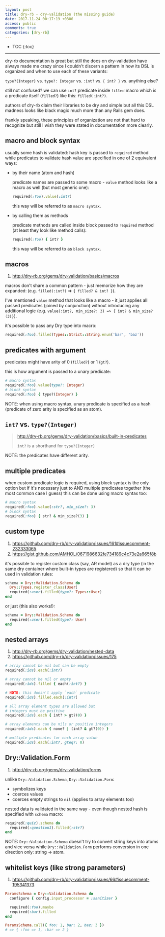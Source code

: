 ```yaml
---
layout: post
title: dry-rb - dry-validation (the missing guide)
date: 2017-11-24 00:17:19 +0300
access: public
comments: true
categories: [dry-rb]
---
```


<!-- more -->

* TOC
{:toc}
<hr>

dry-rb documentation is great but still the docs on dry-validation
have always made me crazy since I couldn't discern a pattern in how
its DSL is organized and when to use each of these variants:

`type?(Integer)` vs. `type?: Integer` vs. `:int?` vs. `{ int? }` vs. anything else?

still not confused? we can use `int?` predicate inside `filled` macro
which is a predicate itself (`filled?`) like this: `filled(:int?)`.

authors of dry-rb claim their libraries to be dry and simple but all this
DSL madness looks like black magic much more than any Rails gem does.

frankly speaking, these principles of organization are not that hard to
recognize but still I wish they were stated in documentation more clearly.

macro and block syntax
----------------------

usually some hash is validated: hash key is passed to `required`
method while predicates to validate hash value are specified in
one of 2 equivalent ways:

- by their name (atom and hash)

  predicate names are passed to some macro - `value` method
  looks like a macro as well (but most generic one):

  ```ruby
  required(:foo).value(:int?)
  ```

  this way will be referred to as `macro syntax`.

- by calling them as methods

  predicate methods are called inside block passed to
  `required` method (at least they look like method calls):

  ```ruby
  required(:foo) { int? }
  ```

  this way will be referred to as `block syntax`.

macros
------

1. <http://dry-rb.org/gems/dry-validation/basics/macros>

macros don't share a common pattern - just memorize how they are expanded:
(e.g. `filled(:int?)` => `{ filled? & int? }`).

I've mentioned `value` method that looks like a macro - it just applies all
passed predicates (joined by conjunction) without introducing any additional
logic (e.g. `value(:int?, min_size?: 3) => { int? & min_size?(3)}`).

it's possible to pass any Dry type into macro:

```ruby
required(:foo).filled(Types::Strict::String.enum('bar', 'baz'))
```

predicates with argument
------------------------

predicates might have arity of 0 (`filled?`) or 1 (`gt?`).

this is how argument is passed to a unary predicate:

```ruby
# macro syntax
required(:foo).value(type?: Integer)
# block syntax
required(:foo) { type?(Integer) }
```

NOTE: when using macro syntax, unary predicate is specified as
      a hash (predicate of zero arity is specified as an atom).

`int?` vs. `type?(Integer)`
---------------------------

> <http://dry-rb.org/gems/dry-validation/basics/built-in-predicates>
>
> `int?` is a shorthand for `type?(Integer)`

NOTE: the predicates have different arity.

multiple predicates
-------------------

when custom predicate logic is required, using block syntax is the only
option but if it's necessary just to AND multiple predicates together
(the most common case I guess) this can be done using macro syntax too:

```ruby
# macro syntax
required(:foo).value(:str?, min_size?: 3)
# block syntax
required(:foo) { str? & min_size?(3) }
```

custom type
-----------

1. <https://github.com/dry-rb/dry-validation/issues/161#issuecomment-232333065>
2. <https://gist.github.com/AMHOL/0671986632fe734189c4c73e2a665f8b>

it's possible to register custom class (say, AR model) as a dry type
(in the same dry container where built-in types are registered) so that
it can be used in validation rules:

```ruby
schema = Dry::Validation.Schema do
  Dry::Types.register_class(User)
  required(:user).filled(type?: Types::User)
end
```

or just (this also works!):

```ruby
schema = Dry::Validation.Schema do
  required(:user).filled(type?: User)
end
```

nested arrays
-------------

1. <http://dry-rb.org/gems/dry-validation/nested-data>
2. <https://github.com/dry-rb/dry-validation/issues/175>

```ruby
# array cannot be nil but can be empty
required(:ids).each(:int?)

# array cannot be nil or empty
required(:ids).filled { each(:int?) }

# NOTE: this doesn't apply `each` predicate
required(:ids).filled.each(:int?)

# all array element types are allowed but
# integers must be positive
required(:ids).each { int? > gt?(0) }

# array elements can be nils or positive integers
required(:ids).each { none? | (int? & gt?(0)) }

# multiple predicates for each array value
required(:ids).each(:int?, gteq?: 0)
```

Dry::Validation.Form
--------------------

1. <http://dry-rb.org/gems/dry-validation/forms>

unlike `Dry::Validation.Schema`, `Dry::Validation.Form`:

- symbolizes keys
- coerces values
- coerces empty strings to `nil` (applies to array elements too)

nested data is validated in the same way - even though nested hash
is specified with `schema` macro:

```ruby
required(:quiz).schema do
  required(:question1).filled(:str?)
end
```

NOTE: `Dry::Validation.Schema` doesn't try to convert string keys
      into atoms and vice versa while `Dry::Validation.Form` performs
      conversion in one direction only: string -> atom.

whitelist keys (like strong parameters)
---------------------------------------

1. <https://github.com/dry-rb/dry-validation/issues/66#issuecomment-195341373>

```ruby
ParamsSchema = Dry::Validation.Schema do
  configure { config.input_processor = :sanitizer }

  required(:foo).maybe
  required(:bar).filled
end

ParamsSchema.call({ foo: 1, bar: 2, baz: 3 })
# => { :foo => 1, :bar => 2 }
```
